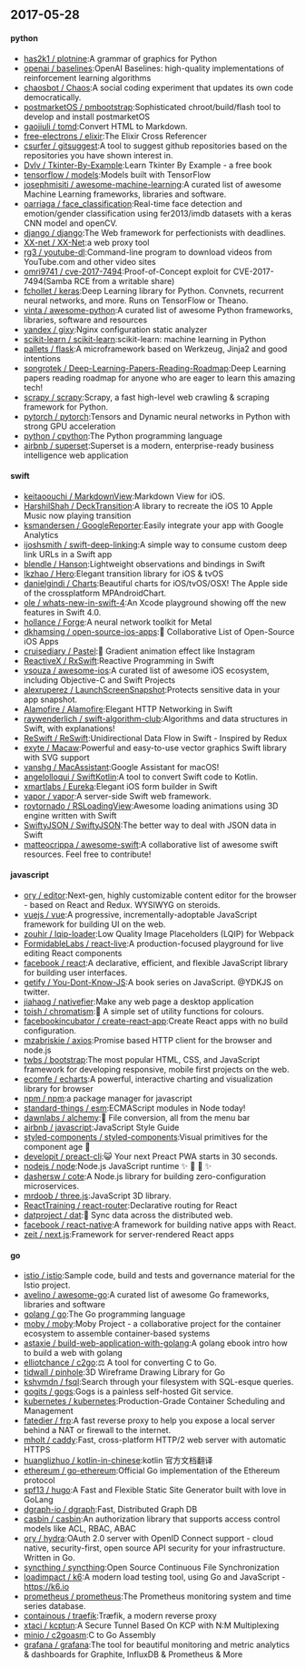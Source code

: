 ## 2017-05-28

#### python
* [has2k1 / plotnine](https://github.com/has2k1/plotnine):A grammar of graphics for Python
* [openai / baselines](https://github.com/openai/baselines):OpenAI Baselines: high-quality implementations of reinforcement learning algorithms
* [chaosbot / Chaos](https://github.com/chaosbot/Chaos):A social coding experiment that updates its own code democratically.
* [postmarketOS / pmbootstrap](https://github.com/postmarketOS/pmbootstrap):Sophisticated chroot/build/flash tool to develop and install postmarketOS
* [gaojiuli / tomd](https://github.com/gaojiuli/tomd):Convert HTML to Markdown.
* [free-electrons / elixir](https://github.com/free-electrons/elixir):The Elixir Cross Referencer
* [csurfer / gitsuggest](https://github.com/csurfer/gitsuggest):A tool to suggest github repositories based on the repositories you have shown interest in.
* [Dvlv / Tkinter-By-Example](https://github.com/Dvlv/Tkinter-By-Example):Learn Tkinter By Example - a free book
* [tensorflow / models](https://github.com/tensorflow/models):Models built with TensorFlow
* [josephmisiti / awesome-machine-learning](https://github.com/josephmisiti/awesome-machine-learning):A curated list of awesome Machine Learning frameworks, libraries and software.
* [oarriaga / face_classification](https://github.com/oarriaga/face_classification):Real-time face detection and emotion/gender classification using fer2013/imdb datasets with a keras CNN model and openCV.
* [django / django](https://github.com/django/django):The Web framework for perfectionists with deadlines.
* [XX-net / XX-Net](https://github.com/XX-net/XX-Net):a web proxy tool
* [rg3 / youtube-dl](https://github.com/rg3/youtube-dl):Command-line program to download videos from YouTube.com and other video sites
* [omri9741 / cve-2017-7494](https://github.com/omri9741/cve-2017-7494):Proof-of-Concept exploit for CVE-2017-7494(Samba RCE from a writable share)
* [fchollet / keras](https://github.com/fchollet/keras):Deep Learning library for Python. Convnets, recurrent neural networks, and more. Runs on TensorFlow or Theano.
* [vinta / awesome-python](https://github.com/vinta/awesome-python):A curated list of awesome Python frameworks, libraries, software and resources
* [yandex / gixy](https://github.com/yandex/gixy):Nginx configuration static analyzer
* [scikit-learn / scikit-learn](https://github.com/scikit-learn/scikit-learn):scikit-learn: machine learning in Python
* [pallets / flask](https://github.com/pallets/flask):A microframework based on Werkzeug, Jinja2 and good intentions
* [songrotek / Deep-Learning-Papers-Reading-Roadmap](https://github.com/songrotek/Deep-Learning-Papers-Reading-Roadmap):Deep Learning papers reading roadmap for anyone who are eager to learn this amazing tech!
* [scrapy / scrapy](https://github.com/scrapy/scrapy):Scrapy, a fast high-level web crawling & scraping framework for Python.
* [pytorch / pytorch](https://github.com/pytorch/pytorch):Tensors and Dynamic neural networks in Python with strong GPU acceleration
* [python / cpython](https://github.com/python/cpython):The Python programming language
* [airbnb / superset](https://github.com/airbnb/superset):Superset is a modern, enterprise-ready business intelligence web application

#### swift
* [keitaoouchi / MarkdownView](https://github.com/keitaoouchi/MarkdownView):Markdown View for iOS.
* [HarshilShah / DeckTransition](https://github.com/HarshilShah/DeckTransition):A library to recreate the iOS 10 Apple Music now playing transition
* [ksmandersen / GoogleReporter](https://github.com/ksmandersen/GoogleReporter):Easily integrate your app with Google Analytics
* [ijoshsmith / swift-deep-linking](https://github.com/ijoshsmith/swift-deep-linking):A simple way to consume custom deep link URLs in a Swift app
* [blendle / Hanson](https://github.com/blendle/Hanson):Lightweight observations and bindings in Swift
* [lkzhao / Hero](https://github.com/lkzhao/Hero):Elegant transition library for iOS & tvOS
* [danielgindi / Charts](https://github.com/danielgindi/Charts):Beautiful charts for iOS/tvOS/OSX! The Apple side of the crossplatform MPAndroidChart.
* [ole / whats-new-in-swift-4](https://github.com/ole/whats-new-in-swift-4):An Xcode playground showing off the new features in Swift 4.0.
* [hollance / Forge](https://github.com/hollance/Forge):A neural network toolkit for Metal
* [dkhamsing / open-source-ios-apps](https://github.com/dkhamsing/open-source-ios-apps):📱 Collaborative List of Open-Source iOS Apps
* [cruisediary / Pastel](https://github.com/cruisediary/Pastel):🎨 Gradient animation effect like Instagram
* [ReactiveX / RxSwift](https://github.com/ReactiveX/RxSwift):Reactive Programming in Swift
* [vsouza / awesome-ios](https://github.com/vsouza/awesome-ios):A curated list of awesome iOS ecosystem, including Objective-C and Swift Projects
* [alexruperez / LaunchScreenSnapshot](https://github.com/alexruperez/LaunchScreenSnapshot):Protects sensitive data in your app snapshot.
* [Alamofire / Alamofire](https://github.com/Alamofire/Alamofire):Elegant HTTP Networking in Swift
* [raywenderlich / swift-algorithm-club](https://github.com/raywenderlich/swift-algorithm-club):Algorithms and data structures in Swift, with explanations!
* [ReSwift / ReSwift](https://github.com/ReSwift/ReSwift):Unidirectional Data Flow in Swift - Inspired by Redux
* [exyte / Macaw](https://github.com/exyte/Macaw):Powerful and easy-to-use vector graphics Swift library with SVG support
* [vanshg / MacAssistant](https://github.com/vanshg/MacAssistant):Google Assistant for macOS!
* [angelolloqui / SwiftKotlin](https://github.com/angelolloqui/SwiftKotlin):A tool to convert Swift code to Kotlin.
* [xmartlabs / Eureka](https://github.com/xmartlabs/Eureka):Elegant iOS form builder in Swift
* [vapor / vapor](https://github.com/vapor/vapor):A server-side Swift web framework.
* [roytornado / RSLoadingView](https://github.com/roytornado/RSLoadingView):Awesome loading animations using 3D engine written with Swift
* [SwiftyJSON / SwiftyJSON](https://github.com/SwiftyJSON/SwiftyJSON):The better way to deal with JSON data in Swift
* [matteocrippa / awesome-swift](https://github.com/matteocrippa/awesome-swift):A collaborative list of awesome swift resources. Feel free to contribute!

#### javascript
* [ory / editor](https://github.com/ory/editor):Next-gen, highly customizable content editor for the browser - based on React and Redux. WYSIWYG on steroids.
* [vuejs / vue](https://github.com/vuejs/vue):A progressive, incrementally-adoptable JavaScript framework for building UI on the web.
* [zouhir / lqip-loader](https://github.com/zouhir/lqip-loader):Low Quality Image Placeholders (LQIP) for Webpack
* [FormidableLabs / react-live](https://github.com/FormidableLabs/react-live):A production-focused playground for live editing React components
* [facebook / react](https://github.com/facebook/react):A declarative, efficient, and flexible JavaScript library for building user interfaces.
* [getify / You-Dont-Know-JS](https://github.com/getify/You-Dont-Know-JS):A book series on JavaScript. @YDKJS on twitter.
* [jiahaog / nativefier](https://github.com/jiahaog/nativefier):Make any web page a desktop application
* [toish / chromatism](https://github.com/toish/chromatism):🌈 A simple set of utility functions for colours.
* [facebookincubator / create-react-app](https://github.com/facebookincubator/create-react-app):Create React apps with no build configuration.
* [mzabriskie / axios](https://github.com/mzabriskie/axios):Promise based HTTP client for the browser and node.js
* [twbs / bootstrap](https://github.com/twbs/bootstrap):The most popular HTML, CSS, and JavaScript framework for developing responsive, mobile first projects on the web.
* [ecomfe / echarts](https://github.com/ecomfe/echarts):A powerful, interactive charting and visualization library for browser
* [npm / npm](https://github.com/npm/npm):a package manager for javascript
* [standard-things / esm](https://github.com/standard-things/esm):ECMAScript modules in Node today!
* [dawnlabs / alchemy](https://github.com/dawnlabs/alchemy):🔮 File conversion, all from the menu bar
* [airbnb / javascript](https://github.com/airbnb/javascript):JavaScript Style Guide
* [styled-components / styled-components](https://github.com/styled-components/styled-components):Visual primitives for the component age 💅
* [developit / preact-cli](https://github.com/developit/preact-cli):😺 Your next Preact PWA starts in 30 seconds.
* [nodejs / node](https://github.com/nodejs/node):Node.js JavaScript runtime ✨ 🐢 🚀 ✨
* [dashersw / cote](https://github.com/dashersw/cote):A Node.js library for building zero-configuration microservices.
* [mrdoob / three.js](https://github.com/mrdoob/three.js):JavaScript 3D library.
* [ReactTraining / react-router](https://github.com/ReactTraining/react-router):Declarative routing for React
* [datproject / dat](https://github.com/datproject/dat):💾 Sync data across the distributed web.
* [facebook / react-native](https://github.com/facebook/react-native):A framework for building native apps with React.
* [zeit / next.js](https://github.com/zeit/next.js):Framework for server-rendered React apps

#### go
* [istio / istio](https://github.com/istio/istio):Sample code, build and tests and governance material for the Istio project.
* [avelino / awesome-go](https://github.com/avelino/awesome-go):A curated list of awesome Go frameworks, libraries and software
* [golang / go](https://github.com/golang/go):The Go programming language
* [moby / moby](https://github.com/moby/moby):Moby Project - a collaborative project for the container ecosystem to assemble container-based systems
* [astaxie / build-web-application-with-golang](https://github.com/astaxie/build-web-application-with-golang):A golang ebook intro how to build a web with golang
* [elliotchance / c2go](https://github.com/elliotchance/c2go):⚖️ A tool for converting C to Go.
* [tidwall / pinhole](https://github.com/tidwall/pinhole):3D Wireframe Drawing Library for Go
* [kshvmdn / fsql](https://github.com/kshvmdn/fsql):Search through your filesystem with SQL-esque queries.
* [gogits / gogs](https://github.com/gogits/gogs):Gogs is a painless self-hosted Git service.
* [kubernetes / kubernetes](https://github.com/kubernetes/kubernetes):Production-Grade Container Scheduling and Management
* [fatedier / frp](https://github.com/fatedier/frp):A fast reverse proxy to help you expose a local server behind a NAT or firewall to the internet.
* [mholt / caddy](https://github.com/mholt/caddy):Fast, cross-platform HTTP/2 web server with automatic HTTPS
* [huanglizhuo / kotlin-in-chinese](https://github.com/huanglizhuo/kotlin-in-chinese):kotlin 官方文档翻译
* [ethereum / go-ethereum](https://github.com/ethereum/go-ethereum):Official Go implementation of the Ethereum protocol
* [spf13 / hugo](https://github.com/spf13/hugo):A Fast and Flexible Static Site Generator built with love in GoLang
* [dgraph-io / dgraph](https://github.com/dgraph-io/dgraph):Fast, Distributed Graph DB
* [casbin / casbin](https://github.com/casbin/casbin):An authorization library that supports access control models like ACL, RBAC, ABAC
* [ory / hydra](https://github.com/ory/hydra):OAuth 2.0 server with OpenID Connect support - cloud native, security-first, open source API security for your infrastructure. Written in Go.
* [syncthing / syncthing](https://github.com/syncthing/syncthing):Open Source Continuous File Synchronization
* [loadimpact / k6](https://github.com/loadimpact/k6):A modern load testing tool, using Go and JavaScript - https://k6.io
* [prometheus / prometheus](https://github.com/prometheus/prometheus):The Prometheus monitoring system and time series database.
* [containous / traefik](https://github.com/containous/traefik):Træfik, a modern reverse proxy
* [xtaci / kcptun](https://github.com/xtaci/kcptun):A Secure Tunnel Based On KCP with N:M Multiplexing
* [minio / c2goasm](https://github.com/minio/c2goasm):C to Go Assembly
* [grafana / grafana](https://github.com/grafana/grafana):The tool for beautiful monitoring and metric analytics & dashboards for Graphite, InfluxDB & Prometheus & More
